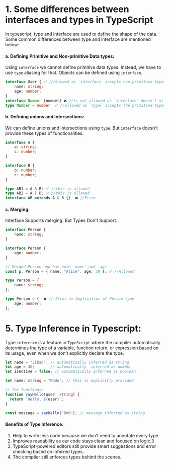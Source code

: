 # 1. Some differences between interfaces and types in TypeScript
In typescript, type and interface are used to define the shape of the data. Some common differences between type and interface are mentioned below:
#### a. Defining Primitive and Non-primitive Data types:
Using `interface` we cannot define primitive data types. Instead, we have to use `type` aliasing for that. Objects can be defined using `interface`.
```typescript
interface User { ✅ //allowed as `interface` accepts non-primitive types
    name: string;
    age: number;
}
interface Number {number} ❌ //is not allowed as `interface` doesn't allow primitive type
type Number = number  ✅ //allowed as `type` accepts the primitive type
```

#### b. Defining unions and intersections:
We can define unions and intersections using `type`. But `interface` doesn't provide these types of functionalities.
```typescript
interface A {
    a: string;
    c: number;
}

interface B {
    b: number;
    c: number;
}

type AB1 = A & B; ✅ //this is allowed
type AB2 = A | B; ✅ //this is allowed
interface AB extends A & B {}  ❌ //Error
```

#### c. Merging:
Interface Supports merging. But Types Don't Support.
```typescript
interface Person {
    name: string;
}

interface Person {
    age: number;
}

// Merged Person now has both `name` and `age`
const p: Person = { name: "Alice", age: 30 }; ✅ //Allowed

type Person = {
    name: string;
};

type Person = {  ❌ // Error => Duplication of Person type
    age: number;
};
```
# 5. Type Inference in Typescript:
Type `inference` is a feature in `TypeScript` where the compiler automatically determines the type of a variable, function return, or expression based on its usage, even when we don’t explicitly declare the type.
```typescript
let name = "Jihad"; // automatically inferred as string
let age = 40;       // automatically  inferred as number
let isActive = false; // automatically inferred as boolean

let name: string = "Kodu"; // this is explicitly provided

// for functions:
function sayHello(user: string) {
  return `Hello, ${user}`;
}

const message = sayHello("Bob"); // message inferred as string

```
#### Benefits of Type Inference:
1. Help to  write less code because we don’t need to annotate every type.
2. Improves readability as our code stays clean and focused on logic.3
3. TypeScript-powered editors still provide smart suggestions and error checking based on inferred types.
4. The compiler still enforces types behind the scenes.
